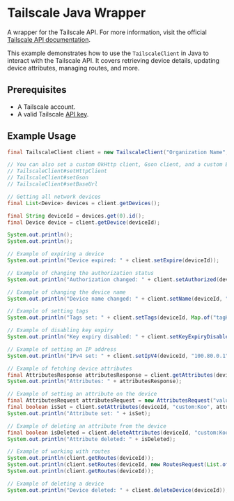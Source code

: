 # Tailscale Java Wrapper

A wrapper for the Tailscale API. For more information, visit the official [Tailscale API documentation](https://tailscale.com/api).

This example demonstrates how to use the `TailscaleClient` in Java to interact with the Tailscale API. It covers retrieving device details, updating device attributes, managing routes, and more.

## Prerequisites

- A Tailscale account.
- A valid Tailscale [API key](https://login.tailscale.com/admin/settings/keys).

## Example Usage

```java
final TailscaleClient client = new TailscaleClient("Organization Name", "API Token");

// You can also set a custom OkHttp client, Gson client, and a custom BaseUrl
// TailscaleClient#setHttpClient
// TailscaleClient#setGson
// TailscaleClient#setBaseUrl

// Getting all network devices
final List<Device> devices = client.getDevices();

final String deviceId = devices.get(0).id();
final Device device = client.getDevice(deviceId);

System.out.println();
System.out.println();

// Example of expiring a device
System.out.println("Device expired: " + client.setExpire(deviceId));

// Example of changing the authorization status
System.out.println("Authorization changed: " + client.setAuthorized(deviceId, true));

// Example of changing the device name
System.out.println("Device name changed: " + client.setName(deviceId, "Device " + MessageUtil.generateCode(10)));

// Example of setting tags
System.out.println("Tags set: " + client.setTags(deviceId, Map.of("tagKey", "tagValue")));

// Example of disabling key expiry
System.out.println("Key expiry disabled: " + client.setKeyExpiryDisabled(deviceId, true));

// Example of setting an IP address
System.out.println("IPv4 set: " + client.setIpV4(deviceId, "100.80.0.1"));

// Example of fetching device attributes
final AttributesResponse attributesResponse = client.getAttributes(deviceId);
System.out.println("Attributes: " + attributesResponse);

// Example of setting an attribute on the device
final AttributesRequest attributesRequest = new AttributesRequest("value", "my_value");
final boolean isSet = client.setAttributes(deviceId, "custom:Koo", attributesRequest);
System.out.println("Attribute set: " + isSet);

// Example of deleting an attribute from the device
final boolean isDeleted = client.deleteAttributes(deviceId, "custom:Koo");
System.out.println("Attribute deleted: " + isDeleted);

// Example of working with routes
System.out.println(client.getRoutes(deviceId));
System.out.println(client.setRoutes(deviceId, new RoutesRequest(List.of("10.0.0.0/16", "192.168.1.0/24"))));
System.out.println(client.getRoutes(deviceId));

// Example of deleting a device
System.out.println("Device deleted: " + client.deleteDevice(deviceId));
